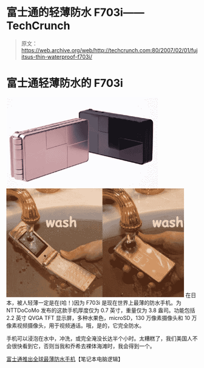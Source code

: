 # 富士通的轻薄防水 F703i——TechCrunch

> 原文：<https://web.archive.org/web/http://techcrunch.com:80/2007/02/01/fujitsus-thin-waterproof-f703i/>

# 富士通轻薄防水的 F703i

![](img/7cd6a3842b9d18272b5210e6d46ef134.png)
![](img/6c6344f96bc31f7dde93257ab4482f9c.png)
在日本，被人轻薄一定是在(哈！)因为 F703i 是现在世界上最薄的防水手机。为 NTTDoCoMo 发布的这款手机厚度仅为 0.7 英寸，重量仅为 3.8 盎司。功能包括 2.2 英寸 QVGA TFT 显示屏，多种水果色，microSD，130 万像素摄像头和 10 万像素视频摄像头，用于视频通话。哦，是的，它完全防水。

手机可以浸泡在水中，冲洗，或完全淹没长达半个小时。太糟糕了，我们美国人不会很快看到它，否则当我和乔希去裸体海滩时，我会得到一个。

[富士通推出全球最薄防水手机](https://web.archive.org/web/20210227164548/http://www.laptoplogic.com/news/detail.php?id=2014)【笔记本电脑逻辑】
